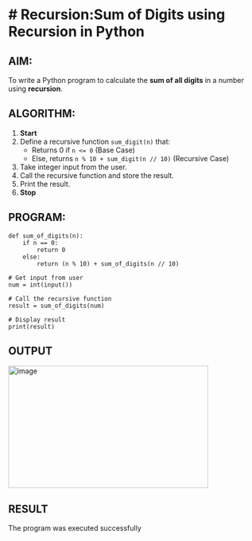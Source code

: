 # #  Recursion:Sum of Digits using Recursion in Python

##  AIM:
To write a Python program to calculate the **sum of all digits** in a number using **recursion**.

##  ALGORITHM:

1. **Start**
2. Define a recursive function `sum_digit(n)` that:
   - Returns 0 if `n <= 0` (Base Case)
   - Else, returns `n % 10 + sum_digit(n // 10)` (Recursive Case)
3. Take integer input from the user.
4. Call the recursive function and store the result.
5. Print the result.
6. **Stop**

## PROGRAM:

```
def sum_of_digits(n):
    if n == 0:
        return 0
    else:
        return (n % 10) + sum_of_digits(n // 10)

# Get input from user
num = int(input())

# Call the recursive function
result = sum_of_digits(num)

# Display result
print(result)

```

## OUTPUT
<img width="402" height="245" alt="image" src="https://github.com/user-attachments/assets/6d0cba04-7865-4dc3-9b4f-51f9577a106a" />

## RESULT
The program was executed successfully
